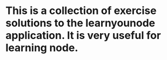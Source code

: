 # This is a collection of exercise solutions to the learnyounode application. It is very useful for learning node.